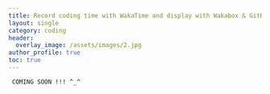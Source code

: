```yaml
---
title: Record coding time with WakaTime and display with Wakabox & GitHub Gist
layout: single
category: coding
header:
  overlay_image: /assets/images/2.jpg
author_profile: true
toc: true
---
```

` COMING SOON !!! ^_^`